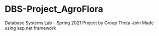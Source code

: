 # DBS-Project_AgroFlora
Database Systems Lab - Spring 2021 Project by Group Theta-Join
Made using asp.net framework
